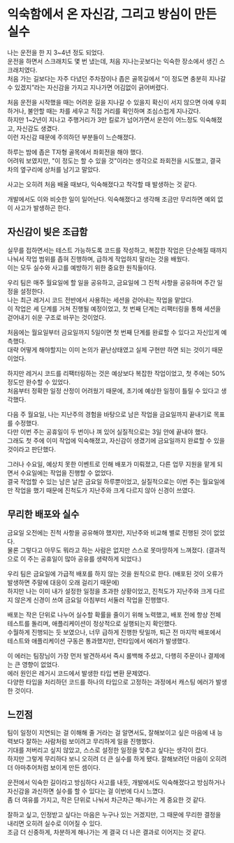 # 익숙함에서 온 자신감, 그리고 방심이 만든 실수

나는 운전을 한 지 3~4년 정도 되었다.   
운전을 하면서 스크래치도 몇 번 냈는데, 처음 지나는곳보다는 익숙한 장소에서 생긴 스크래치였다.   
처음 가는 길보다는 자주 다녔던 주차장이나 좁은 골목길에서 “이 정도면 충분히 지나갈 수 있겠지”라는 자신감을 가지고 지나가면 어김없이 긁어버렸다.

처음 운전을 시작했을 때는 어려운 길을 지나갈 수 있을지 확신이 서지 않으면 아예 우회하거나, 불안할 때는 차를 세우고 직접 거리를 확인하며 조심스럽게 지나갔다.   
하지만 1~2년이 지나고 주행거리가 3만 킬로가 넘어가면서 운전이 어느정도 익숙해졌고, 자신감도 생겼다.   
이런 자신감 때문에 주의하던 부분들이 느슨해졌다.

하루는 밤에 좁은 T자형 골목에서 좌회전을 해야 했다.   
어려워 보였지만, "이 정도는 할 수 있을 것"이라는 생각으로 좌회전을 시도했고, 결국 차의 옆구리에 상처를 남기고 말았다.

사고는 오히려 처음 배울 때보다, 익숙해졌다고 착각할 때 발생하는 것 같다.

개발에서도 이와 비슷한 일이 일어난다. 익숙해졌다고 생각해 조금만 무리하면 예외 없이 사고가 발생하곤 한다.

## 자신감이 빚은 조급함

실무를 접하면서는 테스트 가능하도록 코드를 작성하고, 복잡한 작업은 단순해질 때까지 나눠서 작업 범위를 좁혀 진행하며, 급하게 작업하지 말라는 것을 배웠다.   
이는 모두 실수와 사고를 예방하기 위한 중요한 원칙들이다.

우리 팀은 매주 월요일에 할 일을 공유하고, 금요일에 그 진척 사항을 공유하며 주간 일정을 설정한다.   
나는 최근 레거시 코드 전반에서 사용하는 세션을 걷어내는 작업을 맡았다.   
이 작업은 세 단계를 거쳐 진행될 예정이었고, 첫 번째 단계는 리팩터링을 통해 세션을 걷어내기 쉬운 구조로 바꾸는 것이었다.

처음에는 월요일부터 금요일까지 5일이면 첫 번째 단계를 완료할 수 있다고 자신있게 예측했다.  
대략 어떻게 해야할지는 이미 논의가 끝난상태였고 실제 구현만 하면 되는 것이기 때문이었다.   

하지만 레거시 코드를 리팩터링하는 것은 예상보다 복잡한 작업이었고, 첫 주에는 50% 정도만 완수할 수 있었다.   
처음부터 정확한 일정 산정이 어려웠기 때문에, 초기에 예상한 일정이 틀릴 수 있다고 생각했다.  

다음 주 월요일, 나는 지난주의 경험을 바탕으로 남은 작업을 금요일까지 끝내기로 목표를 수정했다.   
다만 이번 주는 공휴일이 두 번이나 껴 있어 실질적으로는 3일 안에 끝내야 했다.   
그래도 첫 주에 이미 작업에 익숙해졌고, 자신감이 생겼기에 금요일까지 완료할 수 있을 것이라고 판단했다.

그러나 수요일, 예상치 못한 이벤트로 인해 배포가 미뤄졌고, 다른 업무 지원을 맡게 되면서 수요일에는 작업을 진행할 수 없었다.   
결국 작업할 수 있는 남은 날은 금요일 하루뿐이었고, 실질적으로는 이번 주는 월요일에만 작업을 했기 때문에 진척도가 지난주와 크게 다르지 않아 신경이 쓰였다.

## 무리한 배포와 실수

금요일 오전에는 진척 사항을 공유해야 했지만, 지난주와 비교해 별로 진행된 것이 없었다.   
물론 그렇다고 아무도 뭐라고 하는 사람은 없지만 스스로 못마땅하게 느껴졌다. (결과적으로 이 주는 공휴일이 많아 공유를 생략하게 되었다.) 

우리 팀은 금요일에 가급적 배포를 하지 않는 것을 원칙으로 한다. (배포된 것이 오류가 발생하면 주말에 대응이 오래 걸리기 때문에)   
하지만 나는 이미 내가 설정한 일정을 초과한 상황이었고, 진척도가 지난주와 크게 다르지 않은게 신경이 쓰여 금요일 아침부터 서둘러 작업을 진행했다.   

배포는 작은 단위로 나누어 실수할 확률을 줄이기 위해 노력했고, 배포 전에 항상 전체 테스트를 돌리며, 애플리케이션이 정상적으로 실행되는지 확인했다.   
수월하게 진행되는 듯 보였으나, 너무 급하게 진행한 탓일까, 퇴근 전 마지막 배포에서 테스트와 애플리케이션 구동은 통과했지만, 런타임에서 에러가 발생했다.

이 에러는 팀장님이 가장 먼저 발견하셔서 즉시 롤백해 주셨고, 다행히 주문이나 결제에는 큰 영향이 없었다.   
에러 원인은 레거시 코드에서 발생한 타입 변환 문제였다.   
다양한 타입을 처리하던 코드를 하나의 타입으로 고정하는 과정에서 캐스팅 에러가 발생한 것이다.  

## 느낀점

팀이 일정이 지연되는 걸 이해해 줄 거라는 걸 알면서도, 잘해보이고 싶은 마음에 내 능력보다 잘하는 사람처럼 보이려고 무리하게 일을 진행했다.   
기대를 저버리고 싶지 않았고, 스스로 설정한 일정을 맞추고 싶다는 생각이 컸다.  
하지만 그렇게 무리하다 보니 오히려 더 큰 실수를 하게 됐다. 잘해보려던 마음이 오히려 더 아마추어처럼 보이게 만든 셈이다.

운전에서 익숙한 길이라고 방심하다 사고를 내듯, 개발에서도 익숙해졌다고 방심하거나 자신감을 과신하면 실수를 할 수 있다는 걸 이번에 다시 느꼈다.  
좀 더 여유를 가지고, 작은 단위로 나눠서 차근차근 해나가는 게 중요한 것 같다.  

잘하고 싶고, 인정받고 싶다는 마음은 누구나 있는 거겠지만, 그 때문에 무리한 결정을 내리면 오히려 실수로 이어질 수 있다.   
조금 더 신중하게, 차분하게 해나가는 게 결국 더 나은 결과로 이어지는 것 같다.
